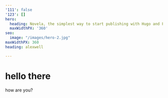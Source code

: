 ```yaml
---
'111': false
'123': []
hero:
  heading: Novela, the simplest way to start publishing with Hugo and Forestry.
  maxWidthPX: '360'
seo:
  image: "/images/hero-2.jpg"
maxWidthPX: 360
heading: alexwell

---
```

# hello there

how are you?